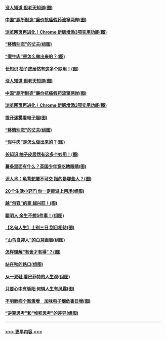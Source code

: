 #### [没人知道 但老天知道(图)](../pages/p8/907731.md?t=09181401) 
#### [中国“厕所制造”廉价抗癌假药流窜两岸(图)](../pages/p8/907723.md?t=09181401) 
#### [浏览网页再进化！Chrome 新版增添3项实用功能(图)](../pages/p8/907714.md?t=09181401) 
#### [“移情别恋”的丈夫(组图)](../pages/p8/907644.md?t=09181401) 
#### [“假牛肉”是怎么做出来的？(图)](../pages/p8/907668.md?t=09181401) 
#### [长知识 柚子皮居然有这多个妙用！(图)](../pages/p8/907425.md?t=09181401) 
#### [没人知道 但老天知道(图)](../pages/p8/907731.md?t=09181401) 
#### [中国“厕所制造”廉价抗癌假药流窜两岸(图)](../pages/p8/907723.md?t=09181401) 
#### [浏览网页再进化！Chrome 新版增添3项实用功能(图)](../pages/p8/907714.md?t=09181401) 
#### [拨开迷雾看电子烟(图)](../pages/p8/907427.md?t=09181401) 
#### [“移情别恋”的丈夫(组图)](../pages/p8/907644.md?t=09181401) 
#### [“假牛肉”是怎么做出来的？(图)](../pages/p8/907668.md?t=09181401) 
#### [长知识 柚子皮居然有这多个妙用！(图)](../pages/p8/907425.md?t=09181401) 
#### [薯条里面有什么？英国少年竟吃瞎眼睛(图)](../pages/p8/907381.md?t=09181401) 
#### [识人术：龟背蛇腰不可交 指的是哪些人？(图)](../pages/p8/907503.md?t=09181401) 
#### [20个生活小窍门 你一定能派上用场(组图)](../pages/p8/907510.md?t=09181401) 
#### [越“包容”的家 越兴旺！(图)](../pages/p8/907328.md?t=09181401) 
#### [聪明人 余生不想5件事！(组图)](../pages/p8/907364.md?t=09181401) 
#### [【名句人生】士别三日 刮目相待(图)](../pages/p8/906988.md?t=09181401) 
#### [“山鸟自迎人”的白耳画眉(组图)](../pages/p8/907332.md?t=09181401) 
#### [怎样理解“有舍才有得”？(图)](../pages/p8/906872.md?t=09181401) 
#### [站在秋的路口(组图)](../pages/p8/906914.md?t=09181401) 
#### [从一双鞋 看巴菲特的人生观(组图)](../pages/p8/907311.md?t=09181401) 
#### [只要心中有骄阳 何惧人生有风霜(图)](../pages/p8/907320.md?t=09181401) 
#### [不明肺病个案激增　加味电子烟危害日增(图)](../pages/p8/907307.md?t=09181401) 
#### [“逆算思考”和“堆积思考”的差异(组图)](../pages/p8/907229.md?t=09181401) 

----
#### [ >>> 更早内容 <<< ](../indexes/p8-earlier.md)
